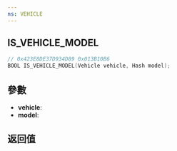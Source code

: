 ```yaml
---
ns: VEHICLE
---
```

## IS_VEHICLE_MODEL

```c
// 0x423E8DE37D934D89 0x013B10B6
BOOL IS_VEHICLE_MODEL(Vehicle vehicle, Hash model);
```


## 參數
* **vehicle**: 
* **model**: 

## 返回值
